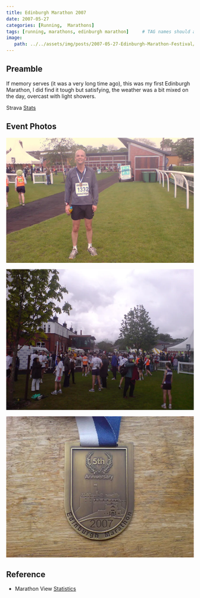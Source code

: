 ```yaml
---
title: Edinburgh Marathon 2007
date: 2007-05-27
categories: [Running,  Marathons]
tags: [running, marathons, edinburgh marathon]     # TAG names should always be lowercase
image:
   path: ../../assets/img/posts/2007-05-27-Edinburgh-Marathon-Festival/Edinburgh-Marathon-2007.webp
---
```


## Preamble

If memory serves (it was a very long time ago), this was my first Edinburgh Marathon, I did find it tough but satisfying, the weather was a bit mixed on the day, overcast with light showers.

Strava [Stats](https://www.strava.com/activities/321108721/overview)

## Event Photos

![Edinburgh Marathon 2007](../../assets/img/posts/2007-05-27-Edinburgh-Marathon-Festival/DSC00413.webp)

![Edinburgh Marathon 2007](../../assets/img/posts/2007-05-27-Edinburgh-Marathon-Festival/DSC00414.webp)

![Edinburgh Marathon 2007](../../assets/img/posts/2007-05-27-Edinburgh-Marathon-Festival/DSC00426.webp)

## Reference

* Marathon View [Statistics](https://marathonview.net/race/98396)
